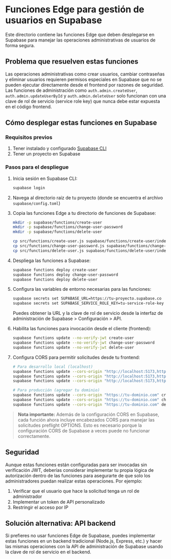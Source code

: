 # Funciones Edge para gestión de usuarios en Supabase

Este directorio contiene las funciones Edge que deben desplegarse en Supabase para manejar las operaciones administrativas de usuarios de forma segura.

## Problema que resuelven estas funciones

Las operaciones administrativas como crear usuarios, cambiar contraseñas y eliminar usuarios requieren permisos especiales en Supabase que no se pueden ejecutar directamente desde el frontend por razones de seguridad. Las funciones de administración como `auth.admin.createUser`, `auth.admin.updateUserById` y `auth.admin.deleteUser` solo funcionan con una clave de rol de servicio (service role key) que nunca debe estar expuesta en el código frontend.

## Cómo desplegar estas funciones en Supabase

### Requisitos previos
1. Tener instalado y configurado [Supabase CLI](https://supabase.com/docs/guides/cli)
2. Tener un proyecto en Supabase

### Pasos para el despliegue

1. Inicia sesión en Supabase CLI:
   ```bash
   supabase login
   ```

2. Navega al directorio raíz de tu proyecto (donde se encuentra el archivo `supabase/config.toml`)

3. Copia las funciones Edge a tu directorio de funciones de Supabase:
   ```bash
   mkdir -p supabase/functions/create-user
   mkdir -p supabase/functions/change-user-password
   mkdir -p supabase/functions/delete-user
   
   cp src/functions/create-user.js supabase/functions/create-user/index.js
   cp src/functions/change-user-password.js supabase/functions/change-user-password/index.js
   cp src/functions/delete-user.js supabase/functions/delete-user/index.js
   ```

4. Despliega las funciones a Supabase:
   ```bash
   supabase functions deploy create-user
   supabase functions deploy change-user-password
   supabase functions deploy delete-user
   ```

5. Configura las variables de entorno necesarias para las funciones:
   ```bash
   supabase secrets set SUPABASE_URL=https://tu-proyecto.supabase.co
   supabase secrets set SUPABASE_SERVICE_ROLE_KEY=tu-service-role-key
   ```

   Puedes obtener la URL y la clave de rol de servicio desde la interfaz de administración de Supabase > Configuración > API.

6. Habilita las funciones para invocación desde el cliente (frontend):
   ```bash
   supabase functions update --no-verify-jwt create-user
   supabase functions update --no-verify-jwt change-user-password
   supabase functions update --no-verify-jwt delete-user
   ```

7. Configura CORS para permitir solicitudes desde tu frontend:
   ```bash
   # Para desarrollo local (localhost)
   supabase functions update --cors-origin "http://localhost:5173,http://localhost:5174" create-user
   supabase functions update --cors-origin "http://localhost:5173,http://localhost:5174" change-user-password
   supabase functions update --cors-origin "http://localhost:5173,http://localhost:5174" delete-user
   
   # Para producción (agregar tu dominio)
   supabase functions update --cors-origin "https://tu-dominio.com" create-user
   supabase functions update --cors-origin "https://tu-dominio.com" change-user-password
   supabase functions update --cors-origin "https://tu-dominio.com" delete-user
   ```

> **Nota importante:** Además de la configuración CORS en Supabase, cada función ahora incluye encabezados CORS para manejar las solicitudes preflight OPTIONS. Esto es necesario porque la configuración CORS de Supabase a veces puede no funcionar correctamente.

## Seguridad

Aunque estas funciones están configuradas para ser invocadas sin verificación JWT, deberías considerar implementar tu propia lógica de autorización dentro de las funciones para asegurarte de que solo los administradores puedan realizar estas operaciones. Por ejemplo:

1. Verificar que el usuario que hace la solicitud tenga un rol de administrador
2. Implementar un token de API personalizado
3. Restringir el acceso por IP

## Solución alternativa: API backend

Si prefieres no usar funciones Edge de Supabase, puedes implementar estas funciones en un backend tradicional (Node.js, Express, etc.) y hacer las mismas operaciones con la API de administración de Supabase usando la clave de rol de servicio en el backend. 